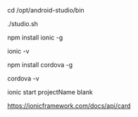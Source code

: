cd /opt/android-studio/bin

./studio.sh

npm install ionic -g

ionic -v

npm install cordova -g

cordova -v

ionic start projectName blank

https://ionicframework.com/docs/api/card
